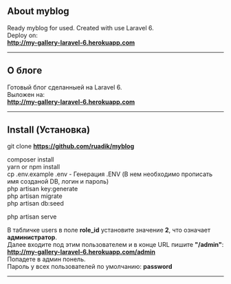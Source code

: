## About myblog

Ready myblog for used. Created with use Laravel 6. <br>
Deploy on: <br> **<http://my-gallery-laravel-6.herokuapp.com>**
___

## О блоге

Готовый блог сделанныей на  Laravel 6. <br>
Выложен на: <br> **<http://my-gallery-laravel-6.herokuapp.com>**
___

## Install (Установка)

git clone **<https://github.com/ruadik/myblog>**

composer install<br>
yarn or npm install<br>
cp .env.example .env   - Генерация .ENV (В нем необходимо прописать имя созданой DB, логин и пароль) <br>
php artisan key:generate<br>
php artisan migrate<br>
php artisan db:seed<br>


php artisan serve<br>

В табличке users в поле **role_id** установите значение **2**, что означает **администратор**. <br>
Далее входите под этим пользователем и в конце URL пишите **"/admin"**: <br>
**<http://my-gallery-laravel-6.herokuapp.com/admin>** <br>
Попадете в админ понель. <br>
Пароль у всех пользователей по умолчанию: **password**
___


